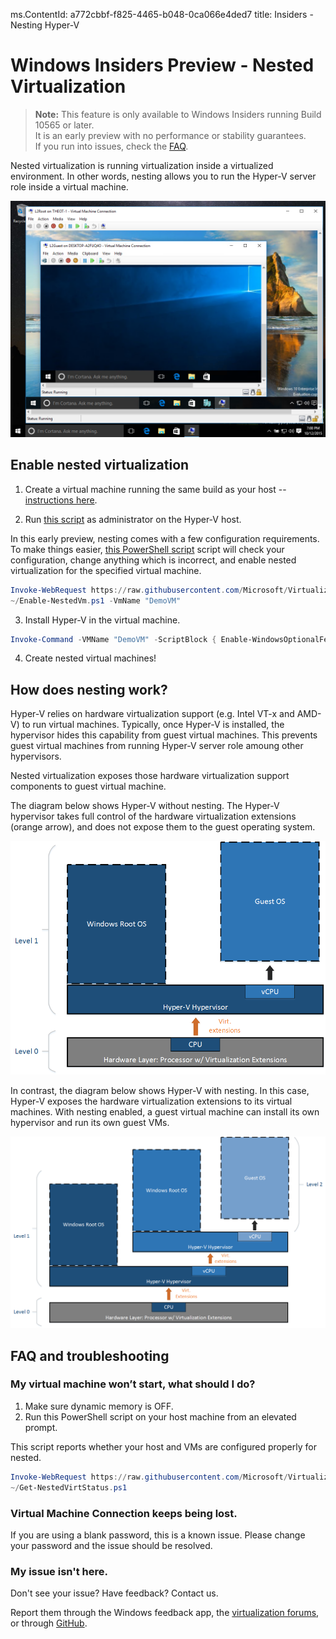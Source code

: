 ms.ContentId: a772cbbf-f825-4465-b048-0ca066e4ded7
title: Insiders - Nesting Hyper-V

# Windows Insiders Preview - Nested Virtualization

> **Note:** This feature is only available to Windows Insiders running Build 10565 or later.  
  It is an early preview with no performance or stability guarantees.  
  If you run into issues, check the [FAQ](#FAQandTroubleshooting).

Nested virtualization is running virtualization inside a virtualized environment.  In other words, nesting allows you to run the Hyper-V server role inside a virtual machine.

![](./media/HyperVNesting.png)


## Enable nested virtualization

1. Create a virtual machine running the same build as your host -- [instructions here](../quick_start/walkthrough_create_vm.md).

2. Run [this script](https://github.com/Microsoft/Virtualization-Documentation/blob/master/hyperv-tools/Nested/Enable-NestedVm.ps1) as administrator on the Hyper-V host.
  
  In this early preview, nesting comes with a few configuration requirements.  To make things easier, [this PowerShell script](https://github.com/Microsoft/Virtualization-Documentation/blob/master/hyperv-tools/Nested/Enable-NestedVm.ps1) script will check your configuration, change anything which is incorrect, and enable nested virtualization for the specified virtual machine.
  
  ``` PowerShell
  Invoke-WebRequest https://raw.githubusercontent.com/Microsoft/Virtualization-Documentation/master/hyperv-tools/Nested/Enable-NestedVm.ps1 -OutFile ~/Enable-NestedVm.ps1 
  ~/Enable-NestedVm.ps1 -VmName "DemoVM"
  ```

3. Install Hyper-V in the virtual machine.

  ``` PowerShell
  Invoke-Command -VMName "DemoVM" -ScriptBlock { Enable-WindowsOptionalFeature -FeatureName Microsoft-Hyper-V -Online; Restart-Computer }
  ```
  
4. Create nested virtual machines!

## How does nesting work?
Hyper-V relies on hardware virtualization support (e.g. Intel VT-x and AMD-V) to run virtual machines. Typically, once Hyper-V is installed, the hypervisor hides this capability from guest virtual machines.  This prevents guest virtual machines from running Hyper-V server role amoung other hypervisors.

Nested virtualization exposes those hardware virtualization support components to guest virtual machine.

The diagram below shows Hyper-V without nesting.  The Hyper-V hypervisor takes full control of the hardware virtualization extensions (orange arrow), and does not expose them to the guest operating system.

![](./media/HVNoNesting.png)

In contrast, the diagram below shows Hyper-V with nesting. In this case, Hyper-V exposes the hardware virtualization extensions to its virtual machines. With nesting enabled, a guest virtual machine can install its own hypervisor and run its own guest VMs.

![](./media/HVNesting.png)

## FAQ and troubleshooting

### My virtual machine won’t start, what should I do?
1. Make sure dynamic memory is OFF.
2. Run this PowerShell script on your host machine from an elevated prompt.
  
  This script reports whether your host and VMs are configured properly for nested.

  ``` PowerShell
  Invoke-WebRequest https://raw.githubusercontent.com/Microsoft/Virtualization-Documentation/master/hyperv-tools/Nested/Get-NestedVirtStatus.ps1 -OutFile ~/Get-NestedVirtStatus.ps1 
  ~/Get-NestedVirtStatus.ps1
  ```

### Virtual Machine Connection keeps being lost.
If you are using a blank password, this is a known issue.  Please change your password and the issue should be resolved.

### My issue isn't here.
Don't see your issue?  Have feedback?  Contact us.

Report them through the Windows feedback app, the [virtualization forums](https://social.technet.microsoft.com/Forums/windowsserver/En-us/home?forum=winserverhyperv), or through [GitHub](https://github.com/Microsoft/Virtualization-Documentation).